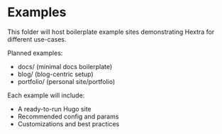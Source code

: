 # Examples

This folder will host boilerplate example sites demonstrating Hextra for different use-cases.

Planned examples:
- docs/ (minimal docs boilerplate)
- blog/ (blog-centric setup)
- portfolio/ (personal site/portfolio)

Each example will include:
- A ready-to-run Hugo site
- Recommended config and params
- Customizations and best practices

